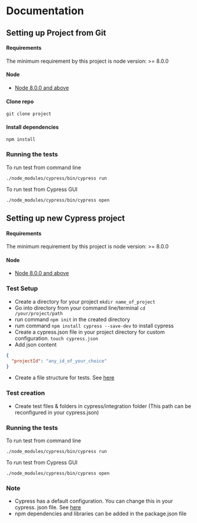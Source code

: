# Documentation

## Setting up Project from Git

#### Requirements

The minimum requirement by this project is node version: >= 8.0.0

#### Node
* [Node 8.0.0 and above](https://nodejs.org/en/) 

#### Clone repo

`git clone project`


#### Install dependencies

`npm install`

### Running the tests
 To run test from command line
  
 `./node_modules/cypress/bin/cypress run`
 
 To run test from Cypress GUI
  
 `./node_modules/cypress/bin/cypress open`


## Setting up new Cypress project

#### Requirements

The minimum requirement by this project is node version: >= 8.0.0

#### Node
* [Node 8.0.0 and above](https://nodejs.org/en/) 

### Test Setup
 - Create a directory for your project `mkdir name_of_project`
 - Go into directory from your command line/terminal `cd /your/project/path`
 - run command `npm init` in the created directory
 - rum command `npm install cypress --save-dev` to install cypress
 - Create a cypress.json file in your project directory for custom configuration. `touch cypress.json`
 - Add json content
 ```json 
 {
   "projectId": "any_id_of_your_choice"
 }
 ```
 - Create a file structure for tests. See [here](https://docs.cypress.io/guides/core-concepts/writing-and-organizing-tests.html#Folder-Structure)
 
### Test creation
 - Create test files & folders in cypress/integration folder (This path can be reconfigured in your cypress.json)
 
### Running the tests
 To run test from command line
  
`./node_modules/cypress/bin/cypress run`
 
To run test from Cypress GUI
 
`./node_modules/cypress/bin/cypress open`
 
### Note
 - Cypress has a default configuration. You can change this in your cypress. json file. See [here](https://on.cypress.io/guides/configuration)
 - npm dependencies and libraries can be added in the package.json file